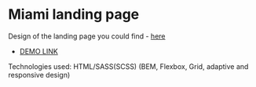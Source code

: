 # Miami landing page
  Design of the landing page you could find - [here](https://www.figma.com/file/nHz8bflIwJaWP3P99vKTH5/miami_home_new?node-id=16033%3A3)

  - [DEMO LINK](https://Mariia-Torkaienko.github.io/Miami/)

 Technologies used: HTML/SASS(SCSS) (BEM, Flexbox, Grid, adaptive and responsive design)

